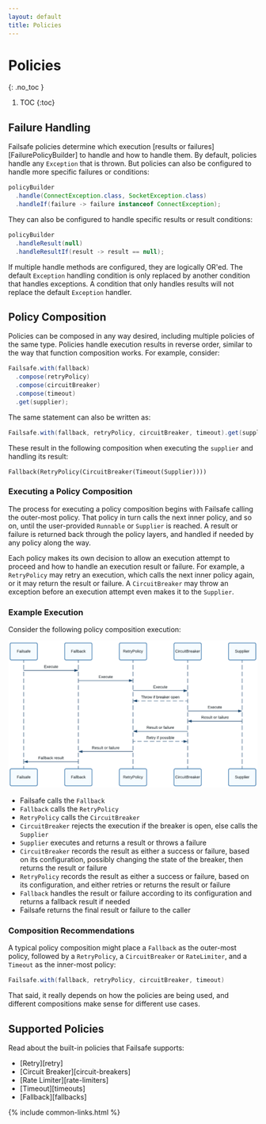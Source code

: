 ```yaml
---
layout: default
title: Policies
---
```


# Policies
{: .no_toc }

1. TOC
{:toc}

## Failure Handling

Failsafe policies determine which execution [results or failures][FailurePolicyBuilder] to handle and how to handle them. By default, policies handle any `Exception` that is thrown. But policies can also be configured to handle more specific failures or conditions:

```java
policyBuilder
  .handle(ConnectException.class, SocketException.class)
  .handleIf(failure -> failure instanceof ConnectException);
```

They can also be configured to handle specific results or result conditions:

```java
policyBuilder
  .handleResult(null)
  .handleResultIf(result -> result == null);  
```

If multiple handle methods are configured, they are logically OR'ed. The default `Exception` handling condition is only replaced by another condition that handles exceptions. A condition that only handles results will not replace the default `Exception` handler.

## Policy Composition

Policies can be composed in any way desired, including multiple policies of the same type. Policies handle execution results in reverse order, similar to the way that function composition works. For example, consider:

```java
Failsafe.with(fallback)
  .compose(retryPolicy)
  .compose(circuitBreaker)
  .compose(timeout)
  .get(supplier);
```

The same statement can also be written as:

```java
Failsafe.with(fallback, retryPolicy, circuitBreaker, timeout).get(supplier);
```

These result in the following composition when executing the `supplier` and handling its result:

```
Fallback(RetryPolicy(CircuitBreaker(Timeout(Supplier))))
```

### Executing a Policy Composition

The process for executing a policy composition begins with Failsafe calling the outer-most policy. That policy in turn calls the next inner policy, and so on, until the user-provided `Runnable` or `Supplier` is reached. A result or failure is returned back through the policy layers, and handled if needed by any policy along the way.

Each policy makes its own decision to allow an execution attempt to proceed and how to handle an execution result or failure. For example, a `RetryPolicy` may retry an execution, which calls the next inner policy again, or it may return the result or failure. A `CircuitBreaker` may throw an exception before an execution attempt even makes it to the `Supplier`.

### Example Execution

Consider the following policy composition execution:

<img src="/assets/images/composition.png">

- Failsafe calls the `Fallback`
- `Fallback` calls the `RetryPolicy`
- `RetryPolicy` calls the `CircuitBreaker`
- `CircuitBreaker` rejects the execution if the breaker is open, else calls the `Supplier`
- `Supplier` executes and returns a result or throws a failure
- `CircuitBreaker` records the result as either a success or failure, based on its configuration, possibly changing the state of the breaker, then returns the result or failure
- `RetryPolicy` records the result as either a success or failure, based on its configuration, and either retries or returns the result or failure
- `Fallback` handles the result or failure according to its configuration and returns a fallback result if needed
- Failsafe returns the final result or failure to the caller

### Composition Recommendations

A typical policy composition might place a `Fallback` as the outer-most policy, followed by a `RetryPolicy`, a `CircuitBreaker` or `RateLimiter`, and a `Timeout` as the inner-most policy:

```java
Failsafe.with(fallback, retryPolicy, circuitBreaker, timeout)
```

That said, it really depends on how the policies are being used, and different compositions make sense for different use cases. 

## Supported Policies

Read about the built-in policies that Failsafe supports:

- [Retry][retry]
- [Circuit Breaker][circuit-breakers]
- [Rate Limiter][rate-limiters]
- [Timeout][timeouts]
- [Fallback][fallbacks]

{% include common-links.html %}